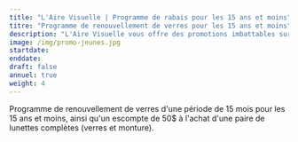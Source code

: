 ```yaml
---
title: "L'Aire Visuelle | Programme de rabais pour les 15 ans et moins"
titre: "Programme de renouvellement de verres pour les 15 ans et moins"
description: "L'Aire Visuelle vous offre des promotions imbattables sur tous produits de la vue."
image: /img/promo-jeunes.jpg
startdate: 
enddate: 
draft: false
annuel: true
weight: 4
---
```


Programme de renouvellement de verres d'une période de 15 mois pour les 15 ans et moins, ainsi qu'un escompte de 50$ à l'achat d'une paire de lunettes complètes (verres et monture).